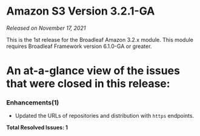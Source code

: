 # Amazon S3 Version 3.2.1-GA

_Released on November 17, 2021_

This is the 1st release for the Broadleaf Amazon 3.2.x module.  This module requires Broadleaf Framework version 6.1.0-GA or greater.

# An at-a-glance view of the issues that were closed in this release:

### Enhancements(1)
- Updated the URLs of repositories and distribution with `https` endpoints.

**Total Resolved Issues: 1**
